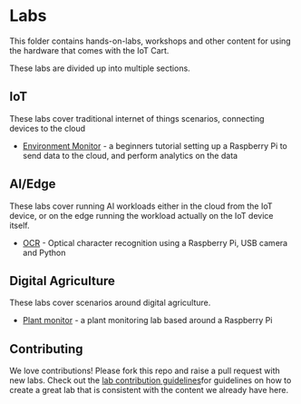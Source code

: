 # Labs

This folder contains hands-on-labs, workshops and other content for using the hardware that comes with the IoT Cart.

These labs are divided up into multiple sections.

## IoT

These labs cover traditional internet of things scenarios, connecting devices to the cloud

* [Environment Monitor](./iot/environment-monitor/) - a beginners tutorial setting up a Raspberry Pi to send data to the cloud, and perform analytics on the data

## AI/Edge

These labs cover running AI workloads either in the cloud from the IoT device, or on the edge running the workload actually on the IoT device itself.

* [OCR](./ai-edge/ocr/) - Optical character recognition using a Raspberry Pi, USB camera and Python

## Digital Agriculture

These labs cover scenarios around digital agriculture.

* [Plant monitor](./digital-agriculture/plant-monitor/) - a plant monitoring lab based around a Raspberry Pi

## Contributing

We love contributions! Please fork this repo and raise a pull request with new labs. Check out the [lab contribution guidelines](./lab_contribution_guidelines.md)for guidelines on how to create a great lab that is consistent with the content we already have here.
